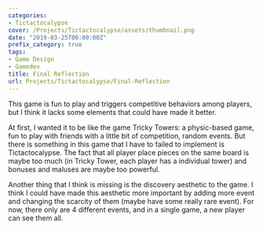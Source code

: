 ```yaml
---
categories:
- Tictactocalypse
cover: /Projects/Tictactocalypse/assets/thumbnail.png
date: "2019-03-25T00:00:00Z"
prefix_category: true
tags:
- Game Design
- Gamedev
title: Final Reflection
url: Projects/Tictactocalypse/Final-Reflection
---
```


This game is fun to play and triggers competitive behaviors among players, but I think it lacks some elements that could have made it better.

At first, I wanted it to be like the game Tricky Towers: a physic-based game, fun to play with friends with a little bit of competition, random events. But there is something in this game that I have to failed to implement is Tictactocalypse. The fact that all player place pieces on the same board is maybe too much (in Tricky Tower, each player has a individual tower) and bonuses and maluses are maybe too powerful.

Another thing that I think is missing is the discovery aesthetic to the game. I think I could have made this aesthetic more important by adding more event and changing the scarcity of them (maybe have some really rare event). For now, there only are 4 different events, and in a single game, a new player can see them all.
